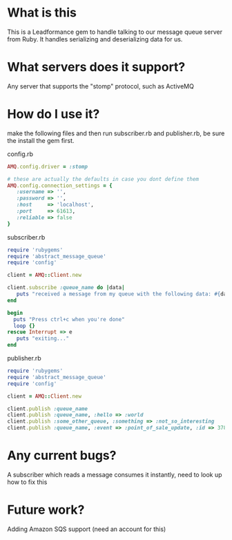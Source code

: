 # What is this

This is a Leadformance gem to handle talking to our message queue server from
Ruby.  It handles serializing and deserializing data for us.

# What servers does it support?

Any server that supports the "stomp" protocol, such as ActiveMQ

# How do I use it?

make the following files and then run subscriber.rb and publisher.rb,
be sure the install the gem first.

config.rb
```ruby
AMQ.config.driver = :stomp

# these are actually the defaults in case you dont define them
AMQ.config.connection_settings = {
   :username => '',
   :password => '',
   :host     => 'localhost',
   :port     => 61613,
   :reliable => false
}
```

subscriber.rb
```ruby
require 'rubygems'
require 'abstract_message_queue'
require 'config'

client = AMQ::Client.new

client.subscribe :queue_name do |data|
   puts "received a message from my queue with the following data: #{data.inspect}"
end

begin
  puts "Press ctrl+c when you're done"
  loop {}
rescue Interrupt => e
   puts "exiting..."
end
```

publisher.rb
```ruby
require 'rubygems'
require 'abstract_message_queue'
require 'config'

client = AMQ::Client.new

client.publish :queue_name
client.publish :queue_name, :hello => :world
client.publish :some_other_queue, :something => :not_so_interesting
client.publish :queue_name, :event => :point_of_sale_update, :id => 37833
```

# Any current bugs?

A subscriber which reads a message consumes it instantly, need to look up
how to fix this

# Future work?

Adding Amazon SQS support (need an account for this)